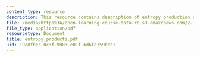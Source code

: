 ```yaml
---
content_type: resource
description: This resource contains description of entropy production and nonlinearity.
file: /media/https%3A/open-learning-course-data-rc.s3.amazonaws.com/2-141-modeling-and-simulation-of-dynamic-systems-fall-2006/19a8fbec0c3f9d83e01f6d6fe759bcc1_entropy_producti.pdf
file_type: application/pdf
resourcetype: Document
title: entropy_producti.pdf
uid: 19a8fbec-0c3f-9d83-e01f-6d6fe759bcc1
---
```

